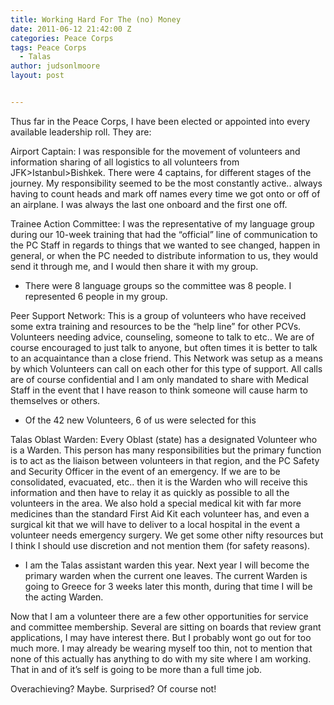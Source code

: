```yaml
---
title: Working Hard For The (no) Money
date: 2011-06-12 21:42:00 Z
categories: Peace Corps
tags: Peace Corps
  - Talas
author: judsonlmoore
layout: post


---
```


Thus far in the Peace Corps, I have been elected or appointed into every available leadership roll. They are:

Airport Captain:
I was responsible for the movement of volunteers and information sharing of all logistics to all volunteers from JFK>Istanbul>Bishkek. There were 4 captains, for different stages of the journey. My responsibility seemed to be the most constantly active.. always having to count heads and mark off names every time we got onto or off of an airplane. I was always the last one onboard and the first one off.

Trainee Action Committee:
I was the representative of my language group during our 10-week training that had the “official” line of communication to the PC Staff in regards to things that we wanted to see changed, happen in general, or when the PC needed to distribute information to us, they would send it through me, and I would then share it with my group.

- There were 8 language groups so the committee was 8 people. I represented 6 people in my group.

Peer Support Network:
This is a group of volunteers who have received some extra training and resources to be the “help line” for other PCVs. Volunteers needing advice, counseling, someone to talk to etc.. We are of course encouraged to just talk to anyone, but often times it is better to talk to an acquaintance than a close friend. This Network was setup as a means by which Volunteers can call on each other for this type of support. All calls are of course confidential and I am only mandated to share with Medical Staff in the event that I have reason to think someone will cause harm to themselves or others.

- Of the 42 new Volunteers, 6 of us were selected for this

Talas Oblast Warden:
Every Oblast (state) has a designated Volunteer who is a Warden. This person has many responsibilities but the primary function is to act as the liaison between volunteers in that region, and the PC Safety and Security Officer in the event of an emergency. If we are to be consolidated, evacuated, etc.. then it is the Warden who will receive this information and then have to relay it as quickly as possible to all the volunteers in the area. We also hold a special medical kit with far more medicines than the standard First Aid Kit each volunteer has, and even a surgical kit that we will have to deliver to a local hospital in the event a volunteer needs emergency surgery. We get some other nifty resources but I think I should use discretion and not mention them (for safety reasons).

- I am the Talas assistant warden this year. Next year I will become the primary warden when the current one leaves. The current Warden is going to Greece for 3 weeks later this month, during that time I will be the acting Warden.

Now that I am a volunteer there are a few other opportunities for service and committee membership. Several are sitting on boards that review grant applications, I may have interest there. But I probably wont go out for too much more. I may already be wearing myself too thin, not to mention that none of this actually has anything to do with my site where I am working. That in and of it’s self is going to be more than a full time job.

Overachieving? Maybe. Surprised? Of course not!
